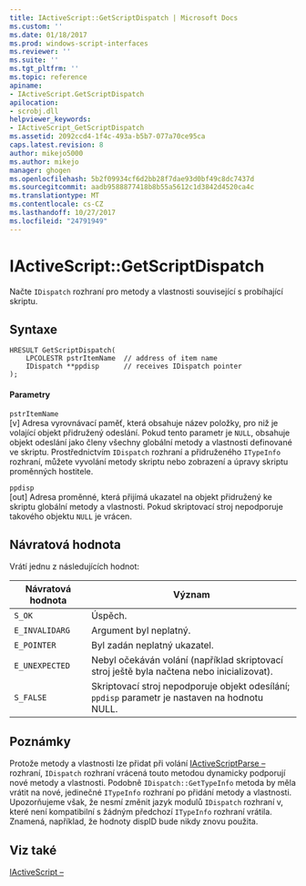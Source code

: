 ```yaml
---
title: IActiveScript::GetScriptDispatch | Microsoft Docs
ms.custom: ''
ms.date: 01/18/2017
ms.prod: windows-script-interfaces
ms.reviewer: ''
ms.suite: ''
ms.tgt_pltfrm: ''
ms.topic: reference
apiname:
- IActiveScript.GetScriptDispatch
apilocation:
- scrobj.dll
helpviewer_keywords:
- IActiveScript_GetScriptDispatch
ms.assetid: 2092ccd4-1f4c-493a-b5b7-077a70ce95ca
caps.latest.revision: 8
author: mikejo5000
ms.author: mikejo
manager: ghogen
ms.openlocfilehash: 5b2f09934cf6d2bb28f7dae93d0bf49c8dc7437d
ms.sourcegitcommit: aadb9588877418b8b55a5612c1d3842d4520ca4c
ms.translationtype: MT
ms.contentlocale: cs-CZ
ms.lasthandoff: 10/27/2017
ms.locfileid: "24791949"
---
```

# <a name="iactivescriptgetscriptdispatch"></a>IActiveScript::GetScriptDispatch
Načte `IDispatch` rozhraní pro metody a vlastnosti související s probíhající skriptu.  
  
## <a name="syntax"></a>Syntaxe  
  
```  
HRESULT GetScriptDispatch(  
    LPCOLESTR pstrItemName  // address of item name  
    IDispatch **ppdisp      // receives IDispatch pointer  
);  
```  
  
#### <a name="parameters"></a>Parametry  
 `pstrItemName`  
 [v] Adresa vyrovnávací paměť, která obsahuje název položky, pro niž je volající objekt přidružený odeslání. Pokud tento parametr je `NULL`, obsahuje objekt odeslání jako členy všechny globální metody a vlastnosti definované ve skriptu. Prostřednictvím `IDispatch` rozhraní a přidruženého `ITypeInfo` rozhraní, můžete vyvolání metody skriptu nebo zobrazení a úpravy skriptu proměnných hostitele.  
  
 `ppdisp`  
 [out] Adresa proměnné, která přijímá ukazatel na objekt přidružený ke skriptu globální metody a vlastnosti. Pokud skriptovací stroj nepodporuje takového objektu `NULL` je vrácen.  
  
## <a name="return-value"></a>Návratová hodnota  
 Vrátí jednu z následujících hodnot:  
  
|Návratová hodnota|Význam|  
|------------------|-------------|  
|`S_OK`|Úspěch.|  
|`E_INVALIDARG`|Argument byl neplatný.|  
|`E_POINTER`|Byl zadán neplatný ukazatel.|  
|`E_UNEXPECTED`|Nebyl očekáván volání (například skriptovací stroj ještě byla načtena nebo inicializovat).|  
|`S_FALSE`|Skriptovací stroj nepodporuje objekt odesílání; `ppdisp` parametr je nastaven na hodnotu NULL.|  
  
## <a name="remarks"></a>Poznámky  
 Protože metody a vlastnosti lze přidat při volání [IActiveScriptParse –](../../winscript/reference/iactivescriptparse.md) rozhraní, `IDispatch` rozhraní vrácená touto metodou dynamicky podporují nové metody a vlastnosti. Podobně `IDispatch::GetTypeInfo` metoda by měla vrátit na nové, jedinečné `ITypeInfo` rozhraní po přidání metody a vlastnosti. Upozorňujeme však, že nesmí změnit jazyk modulů `IDispatch` rozhraní v, které není kompatibilní s žádným předchozí `ITypeInfo` rozhraní vrátila. Znamená, například, že hodnoty dispID bude nikdy znovu použita.  
  
## <a name="see-also"></a>Viz také  
 [IActiveScript –](../../winscript/reference/iactivescript.md)